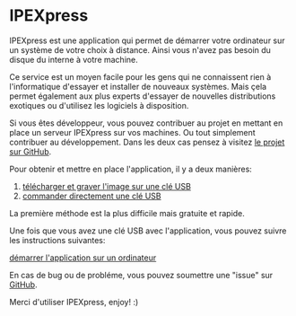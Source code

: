 # IPEXpress

IPEXpress est une application qui permet de démarrer votre ordinateur sur un système de votre choix à distance. Ainsi vous n'avez pas besoin du disque du interne à votre machine.

Ce service est un moyen facile pour les gens qui ne connaissent rien à l'informatique d'essayer et installer de nouveaux systèmes. Mais çela permet également aux plus experts d'essayer de nouvelles distributions exotiques ou d'utilisez les logiciels à disposition.

Si vous êtes développeur, vous pouvez contribuer au projet en mettant en place un serveur IPEXpress sur vos machines. Ou tout simplement contribuer au développement. Dans les deux cas pensez à visitez [le projet sur GitHub](https://github.com/S3LLL/IPEXpress).

Pour obtenir et mettre en place l'application, il y a deux manières:

1. [télécharger et graver l'image sur une clé USB](?f=manuel.md)
2. [commander directement une clé USB](?f=commander.md)

La première méthode est la plus difficile mais gratuite et rapide.

Une fois que vous avez une clé USB avec l'application, vous pouvez suivre les instructions suivantes:

[démarrer l'application sur un ordinateur](?f=lancer.md)

En cas de bug ou de probléme, vous pouvez soumettre une "issue" sur [GitHub](https://github.com/S3LLL/IPEXpress/issues).

Merci d'utiliser IPEXpress, enjoy! :)
